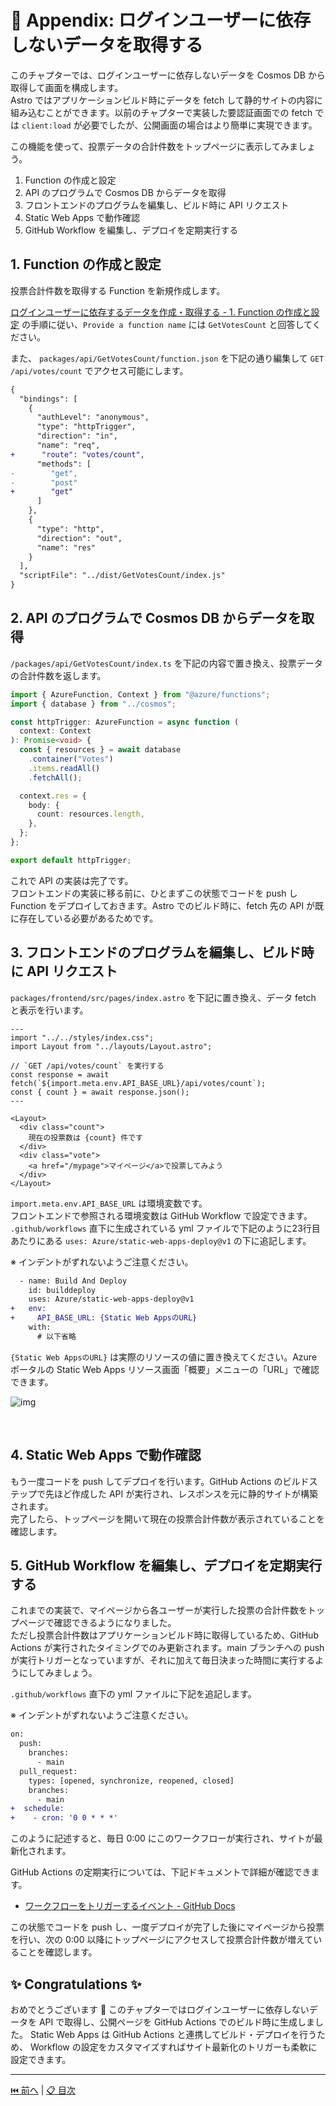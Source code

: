 # 💎 Appendix: ログインユーザーに依存しないデータを取得する

このチャプターでは、ログインユーザーに依存しないデータを Cosmos DB から取得して画面を構成します。  
Astro ではアプリケーションビルド時にデータを fetch して静的サイトの内容に組み込むことができます。以前のチャプターで実装した要認証画面での fetch では `client:load` が必要でしたが、公開画面の場合はより簡単に実現できます。

この機能を使って、投票データの合計件数をトップページに表示してみましょう。

1. Function の作成と設定
1. API のプログラムで Cosmos DB からデータを取得
1. フロントエンドのプログラムを編集し、ビルド時に API リクエスト
1. Static Web Apps で動作確認
1. GitHub Workflow を編集し、デプロイを定期実行する

## 1. Function の作成と設定

投票合計件数を取得する Function を新規作成します。

[ログインユーザーに依存するデータを作成・取得する - 1. Function の作成と設定](./setup-application.md#3-azure-functions-で-api-を実装) の手順に従い、`Provide a function name` には `GetVotesCount` と回答してください。

また、 `packages/api/GetVotesCount/function.json` を下記の通り編集して `GET /api/votes/count` でアクセス可能にします。

```diff
{
  "bindings": [
    {
      "authLevel": "anonymous",
      "type": "httpTrigger",
      "direction": "in",
      "name": "req",
+      "route": "votes/count",
      "methods": [
-        "get",
-        "post"
+        "get"
      ]
    },
    {
      "type": "http",
      "direction": "out",
      "name": "res"
    }
  ],
  "scriptFile": "../dist/GetVotesCount/index.js"
}
```

## 2. API のプログラムで Cosmos DB からデータを取得

`/packages/api/GetVotesCount/index.ts` を下記の内容で置き換え、投票データの合計件数を返します。

```typescript
import { AzureFunction, Context } from "@azure/functions";
import { database } from "../cosmos";

const httpTrigger: AzureFunction = async function (
  context: Context
): Promise<void> {
  const { resources } = await database
    .container("Votes")
    .items.readAll()
    .fetchAll();

  context.res = {
    body: {
      count: resources.length,
    },
  };
};

export default httpTrigger;
```

これで API の実装は完了です。  
フロントエンドの実装に移る前に、ひとまずこの状態でコードを push し Function をデプロイしておきます。Astro でのビルド時に、fetch 先の API が既に存在している必要があるためです。

## 3. フロントエンドのプログラムを編集し、ビルド時に API リクエスト

`packages/frontend/src/pages/index.astro` を下記に置き換え、データ fetch と表示を行います。

```astro
---
import "../../styles/index.css";
import Layout from "../layouts/Layout.astro";

// `GET /api/votes/count` を実行する
const response = await fetch(`${import.meta.env.API_BASE_URL}/api/votes/count`);
const { count } = await response.json();
---

<Layout>
  <div class="count">
    現在の投票数は {count} 件です
  </div>
  <div class="vote">
    <a href="/mypage">マイページ</a>で投票してみよう
  </div>
</Layout>
```

`import.meta.env.API_BASE_URL` は環境変数です。  
フロントエンドで参照される環境変数は GitHub Workflow で設定できます。 `.github/workflows` 直下に生成されている yml ファイルで下記のように23行目あたりにある `uses: Azure/static-web-apps-deploy@v1` の下に追記します。

※ インデントがずれないようご注意ください。

```diff
  - name: Build And Deploy
    id: builddeploy
    uses: Azure/static-web-apps-deploy@v1
+   env:
+     API_BASE_URL: {Static Web AppsのURL}
    with:
      # 以下省略
```

`{Static Web AppsのURL}` は実際のリソースの値に置き換えてください。Azure ポータルの Static Web Apps リソース画面「概要」メニューの「URL」で確認できます。

![img](./images/get-public-data/3-01.png)

<br>

## 4. Static Web Apps で動作確認

もう一度コードを push してデプロイを行います。GitHub Actions のビルドステップで先ほど作成した API が実行され、レスポンスを元に静的サイトが構築されます。  
完了したら、トップページを開いて現在の投票合計件数が表示されていることを確認します。

## 5. GitHub Workflow を編集し、デプロイを定期実行する

これまでの実装で、マイページから各ユーザーが実行した投票の合計件数をトップページで確認できるようになりました。  
ただし投票合計件数はアプリケーションビルド時に取得しているため、GitHub Actions が実行されたタイミングでのみ更新されます。main ブランチへの push が実行トリガーとなっていますが、それに加えて毎日決まった時間に実行するようにしてみましょう。

`.github/workflows` 直下の yml ファイルに下記を追記します。

※ インデントがずれないようご注意ください。

```diff
on:
  push:
    branches:
      - main
  pull_request:
    types: [opened, synchronize, reopened, closed]
    branches:
      - main
+  schedule:
+    - cron: '0 0 * * *'
```

このように記述すると、毎日 0:00 にこのワークフローが実行され、サイトが最新化されます。

GitHub Actions の定期実行については、下記ドキュメントで詳細が確認できます。

- [ワークフローをトリガーするイベント - GitHub Docs](https://docs.github.com/ja/actions/using-workflows/events-that-trigger-workflows#schedule)

この状態でコードを push し、一度デプロイが完了した後にマイページから投票を行い、次の 0:00 以降にトップページにアクセスして投票合計件数が増えていることを確認します。

## ✨ Congratulations ✨

おめでとうございます 🎉 このチャプターではログインユーザーに依存しないデータを API で取得し、公開ページを GitHub Actions でのビルド時に生成しました。
Static Web Apps は GitHub Actions と連携してビルド・デプロイを行うため、 Workflow の設定をカスタマイズすればサイト最新化のトリガーも柔軟に設定できます。

---

[⏮️ 前へ](./customize-ad-b2c-builtin-ui.md) | [📋 目次](../README.md)

